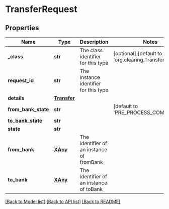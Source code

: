 # TransferRequest

## Properties
Name | Type | Description | Notes
------------ | ------------- | ------------- | -------------
**_class** | **str** | The class identifier for this type | [optional] [default to 'org.clearing.TransferRequest']
**request_id** | **str** | The instance identifier for this type | 
**details** | [**Transfer**](Transfer.md) |  | 
**from_bank_state** | **str** |  | [default to 'PRE_PROCESS_COMPLETE']
**to_bank_state** | **str** |  | 
**state** | **str** |  | 
**from_bank** | [**XAny**](XAny.md) | The identifier of an instance of fromBank | 
**to_bank** | [**XAny**](XAny.md) | The identifier of an instance of toBank | 

[[Back to Model list]](../README.md#documentation-for-models) [[Back to API list]](../README.md#documentation-for-api-endpoints) [[Back to README]](../README.md)


